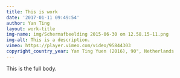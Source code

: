 ```yaml
---
title: This is work
date: '2017-01-11 09:49:54'
author: Yan Ting
layout: work-title
img-name: img/Schermafbeelding 2015-06-30 om 12.58.15-11.png
img-alt: This is a description.
vimeo: https://player.vimeo.com/video/95844303
copyright_country_year: Yan Ting Yuen (2016), 90", Netherlands
---
```

This is the full body.